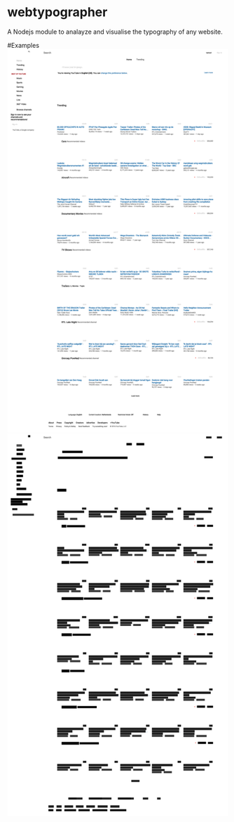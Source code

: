 # webtypographer
A Nodejs module to analayze and visualise the typography of any website.


#Examples
![youtube-homepage](examples/1475803358470-normal.png?raw=true "youtube homepage | normal view")
![youtube-homepage](examples/1475803358470-visualized.png?raw=true "youtube homepage | typography distribution view")